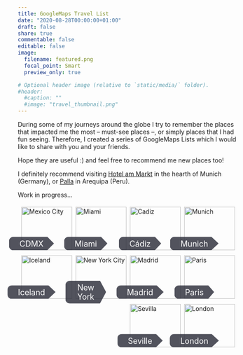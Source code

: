 ```yaml
---
title: GoogleMaps Travel List
date: "2020-08-28T00:00:00+01:00"
draft: false
share: true
commentable: false
editable: false
image:
  filename: featured.png
  focal_point: Smart
  preview_only: true

# Optional header image (relative to `static/media/` folder).
#header:
  #caption: ""
  #image: "travel_thumbnail.png"
---
```


During some of my journeys around the globe I try to remember the places that impacted me the most – must-see places –, or simply places that I had fun seeing. Therefore, I created a series of GoogleMaps Lists which I would like to share with you and your friends.

Hope they are useful :) and feel free to recommend me new places too!

I definitely recommend visiting [Hotel am Markt](https://www.hotel-am-markt.eu/) in the hearth of Munich (Germany), or [Palla](https://www.palla.pe/) in Arequipa (Peru).

Work in progress...

<!-- STYLESHEET CSS -->

<style>
  div {
    box-sizing: border-box !important;
  }

  img {
    margin-bottom: 0.5em !important;
  }

  .travel_row_img_grid {
    display: -ms-flexbox;
    display: flex;
    -ms-flex-wrap: wrap;
    flex-wrap: wrap;
    padding: 0 4px;
  }

  .travel_column_img_grid {
    -ms-flex: 25%;
    flex: 25%;
    max-width: 25%;
    padding: 0 4px;
  }

  .travel_column_img_grid img {
    margin-top: 5px;
    vertical-align: middle;
    width: 100%;
  }

  @media screen and (max-width: 800px) {
    .travel_column_img_grid {
      -ms-flex: 50%;
      flex: 50%;
      max-width: 50%;
    }

    .travel_container_img_grid .button-class {
      color: white;
      font-size: 18px;
    }
  }

  @media screen and (max-width: 600px) {
    .travel_column_img_grid {
      -ms-flex: 100%;
      flex: 100%;
      max-width: 100%;
    }

    .travel_container_img_grid .button-class {
      color: white;
      font-size: 18px;
    }
  }

  .travel_container_img_grid {
    position: relative;
    width: 100%;
    max-width: 400px;
  }

  .travel_container_img_grid img {
    width: 100%;
    height: auto;
  }

  .travel_container_img_grid .button-class {
    position: absolute;
    top: 80%;
    left: 20%;
    transform: translate(-50%, -50%);
    -ms-transform: translate(-50%, -50%);
    background-color: rgb(40, 42, 54, 0.8);
    color: white;
    font-size: 18px;
    padding: 5px 24px;
    border: none;
    cursor: pointer;
    border-radius: 10px;
    text-align: center;
    clip-path: polygon(0% 0%, 85% 0%, 100% 50%, 85% 100%, 0% 100%);
  }

  .travel_container_img_grid .button-class:hover {
    background-color: rgb(41, 98, 255, 0.9);
    cursor: default;
  }
</style>

<div class="travel_row_img_grid">
  <div class="travel_column_img_grid">
    <div class="travel_container_img_grid">
    <a href="https://goo.gl/maps/xweG7kQr8jq8omd36" target="_blank">
      <img src="/media/gmaps-images/CDMX-piramides.webp" alt="Mexico City">
    </a>      
        <div class="button-class">CDMX</div>
    </div>
    <div class="travel_container_img_grid">
    <a href="https://goo.gl/maps/Rmu2vJUvN9Y8a6bV9" target="_blank">
      <img src="/media/gmaps-images/Iceland-background.webp" alt="Iceland">
    </a>
        <div class="button-class">Iceland</div>
    </div>
  </div>

  <div class="travel_column_img_grid">
    <div class="travel_container_img_grid">
    <a href="https://goo.gl/maps/1JEc36CbsZi9HZw27" target="_blank">
      <img src="/media/gmaps-images/miami-beach-sun.webp" alt="Miami">
    </a>
        <div class="button-class">Miami</div>
    </div>
    <div class="travel_container_img_grid">
    <a href="https://goo.gl/maps/qvcjPQ7uvk4XVBKm7" target="_blank">
      <img src="/media/gmaps-images/New-York-background.webp" alt="New York City">
    </a>
        <div class="button-class">New York</div>
    </div>
  </div>

  <div class="travel_column_img_grid">
    <div class="travel_container_img_grid">
    <a href="https://goo.gl/maps/n4KSVZf3ekJ84hjR7" target="_blank">
      <img src="/media/gmaps-images/Cadiz-background.webp" alt="Cadiz">
    </a>
        <div class="button-class">Cádiz</div>
    </div>
    <div class="travel_container_img_grid">
    <a href="https://goo.gl/maps/uVDZCEa1vLotgps78" target="_blank">
      <img src="/media/gmaps-images/Madrid-background.webp" alt="Madrid">
    </a>
        <div class="button-class">Madrid</div>
    </div>
    <div class="travel_container_img_grid">
    <a href="https://goo.gl/maps/hgW4NTkVMnJECMa48" target="_blank">
      <img src="/media/gmaps-images/seville-spain.webp" alt="Sevilla">
    </a>
        <div class="button-class">Seville</div>
    </div>
  </div>

  <div class="travel_column_img_grid">
    <div class="travel_container_img_grid">
    <a href="https://goo.gl/maps/KmzMJEcfaZ5vkoNy6" target="_blank">
      <img src="/media/gmaps-images/Munich-city-background.webp" alt="Munich">
    </a>
        <div class="button-class">Munich</div>
    </div>
    <div class="travel_container_img_grid">
    <a href="https://goo.gl/maps/CEKdSx2KLyCCzdT86" target="_blank">
      <img src="/media/gmaps-images/paris-eiffel-tower.webp" alt="Paris">
    </a>
        <div class="button-class">Paris</div>
    </div>
    <div class="travel_container_img_grid">
    <a href="https://goo.gl/maps/KAUGawBPehRiiXxf8" target="_blank">
      <img src="/media/gmaps-images/london-background.webp" alt="London">
    </a>
        <div class="button-class">London</div>
    </div>
  </div>

</div>
